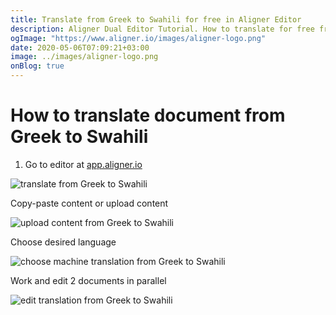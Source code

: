 ```yaml
---
title: Translate from Greek to Swahili for free in Aligner Editor
description: Aligner Dual Editor Tutorial. How to translate for free from Greek to Swahili. Aligner is multilingual document management platform. 
ogImage: "https://www.aligner.io/images/aligner-logo.png"
date: 2020-05-06T07:09:21+03:00
image: ../images/aligner-logo.png
onBlog: true
---
```


# How to translate document from Greek to Swahili

1. Go to editor at [app.aligner.io](https://app.aligner.io "Aligner App web page")

![translate from Greek to Swahili](../aligner-blank-editor.png "translate from Greek to Swahili")

Copy-paste content or upload content

![upload content from Greek to Swahili](../aligner-uploaded-document.png "upload content from Greek to Swahili")

Choose desired language

![choose machine translation from Greek to Swahili](../aligner-language-dropdown.png "choose machine translation from Greek to Swahili")

Work and edit 2 documents in parallel

![edit translation from Greek to Swahili](../aligner-double-sitded-editor.png "edit translation from Greek to Swahili")

